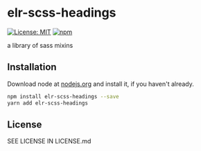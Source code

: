 # elr-scss-headings

[![License: MIT](https://img.shields.io/badge/License-MIT-yellow.svg)](https://opensource.org/licenses/MIT)
[![npm](https://img.shields.io/npm/dm/elr-scss-headings.svg?style=flat)](https://npmjs.com/package/elr-scss-headings)

a library of sass mixins

## Installation

Download node at [nodejs.org](http://nodejs.org) and install it, if you haven't already.

```sh
npm install elr-scss-headings --save
yarn add elr-scss-headings
```

## License

SEE LICENSE IN LICENSE.md
